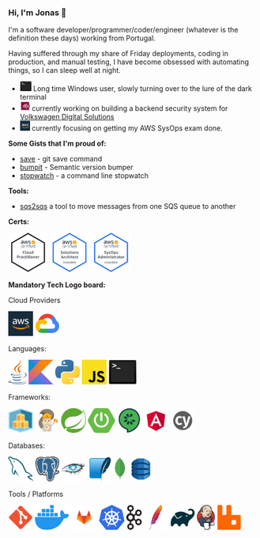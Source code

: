 ### Hi, I'm Jonas 👋

I'm a software developer/programmer/coder/engineer (whatever is the definition these days) working from Portugal.

Having suffered through my share of Friday deployments, coding in production, and manual testing, I have become obsessed with automating things, so I can sleep well at night.

- <img src="bash.png" height="20"/> Long time Windows user, slowly turning over to the lure of the dark terminal 
- <img src="vwds.jpeg" height="20"/> currently working on building a backend security system for [Volkswagen Digital Solutions](https://www.vwds.pt/)
- <img src="aws.png" height="20"/> currently focusing on getting my AWS SysOps exam done.

**Some Gists that I'm proud of:**

- [save](https://gist.github.com/jonasmcferreira/cd9de6504c1f55dd8829dc7e7d6d1269) - git save command
- [bumpit](https://gist.github.com/jonasmcferreira/6171bb0478096373ce17501dd6097452) - Semantic version bumper
- [stopwatch](https://gist.github.com/jonasmcferreira/0e3a53a028d1c44cd2ade4b337ae6807) - a command line stopwatch

**Tools:**

- [sqs2sqs](https://github.com/jonasmcferreira/sqs-2-sqs) a tool to move messages from one SQS queue to another

**Certs:**
 
<a href="https://www.credly.com/badges/b18cc58d-54d2-417b-8ebd-941f567c9091/public_url"><img src="aws-certified-cloud-practitioner.png" height="80"/></a>
<a href="https://www.credly.com/badges/b18cc58d-54d2-417b-8ebd-941f567c9091/public_url"><img src="aws-certified-solutions-architect-associate.png" height="80"/></a>
<a href="https://www.credly.com/badges/66e2bd9b-832e-4df1-a583-4d583399681d/public_url"><img src="aws-certified-sysops-administrator-associate.png" height="80"/></a>

**Mandatory Tech Logo board:**

Cloud Providers
<p>
<a href="https://duckduckgo.com/?q=!ducky+aws"><img src="aws.png" style="height:50px;" ></a>
<a href="https://duckduckgo.com/?q=!ducky+google"><img src="google.png" style="height:50px;" ></a>
</p>

Languages:
<p>
<a href="https://duckduckgo.com/?q=!ducky+java"><img src="java.png" style="height:50px;" ></a>
<a href="https://duckduckgo.com/?q=!ducky+kotlin"><img src="kotlin.png" style="height:50px;" ></a>
<a href="https://duckduckgo.com/?q=!ducky+python"><img src="python.png" style="height:50px;" ></a>
<a href="https://duckduckgo.com/?q=!ducky+javascript"><img src="javascript.png" style="height:50px;" ></a>
<a href="https://duckduckgo.com/?q=!ducky+bash"><img src="bash.png" style="height:50px;"></a>
</p>

Frameworks:

<p>
<a href="https://duckduckgo.com/?q=!ducky+aws+cdk"><img src="cdk.png" style="height:50px;" ></a>
<a href="https://duckduckgo.com/?q=!ducky+aws+sam"><img src="sam.png" style="height:50px;" ></a>
<a href="https://duckduckgo.com/?q=!ducky+spring"><img src="spring.png" style="height:50px;" ></a>
<a href="https://duckduckgo.com/?q=!ducky+spring-boot"><img src="spring-boot.png" style="height:50px;" ></a>
<a href="https://duckduckgo.com/?q=!ducky+cucumber"><img src="cucumber.png" style="height:50px;" ></a>
<a href="https://duckduckgo.com/?q=!ducky+angular"><img src="angular.png" style="height:50px;" ></a>
<a href="https://duckduckgo.com/?q=!ducky+cypress+io"><img src="cypress.png" style="height:50px;" ></a>
</p>

Databases:
<p>
<a href="https://duckduckgo.com/?q=!ducky+mysql"><img src="mysql.png" style="height:50px;" ></a>
<a href="https://duckduckgo.com/?q=!ducky+postgresql"><img src="postgresql.png" style="height:50px;" ></a>
<a href="https://duckduckgo.com/?q=!ducky+cassandra"><img src="cassandra.png" style="height:50px;" ></a>
<a href="https://duckduckgo.com/?q=!ducky+sqlite"><img src="sqlite.png" style="height:50px;" ></a>
<a href="https://duckduckgo.com/?q=!ducky+mongo"><img src="mongo.png" style="height:50px;" ></a>
<a href="https://duckduckgo.com/?q=!ducky+dynamodb"><img src="dynamodb.png" style="height:50px;" ></a>
</p>

Tools / Platforms
<p>
<a href="https://duckduckgo.com/?q=!ducky+git"><img src="git.png" style="height:50px;" ></a>
<a href="https://duckduckgo.com/?q=!ducky+docker"><img src="docker.png" style="height:50px;" ></a>
<a href="https://duckduckgo.com/?q=!ducky+gitlab"><img src="gitlab.png" style="height:50px;" ></a>
<a href="https://duckduckgo.com/?q=!ducky+kubernetes"><img src="kubernetes.png" style="height:50px;" ></a>
<a href="https://duckduckgo.com/?q=!ducky+kafka"><img src="kafka.png" style="height:50px;" ></a>
<a href="https://duckduckgo.com/?q=!ducky+maven"><img src="maven.png" style="height:50px;" ></a>
<a href="https://duckduckgo.com/?q=!ducky+gradle"><img src="gradle.png" style="height:50px;" ></a>
<a href="https://duckduckgo.com/?q=!ducky+jenkins"><img src="jenkins.png" style="height:50px;" ></a>
<a href="https://duckduckgo.com/?q=!ducky+rabbitmq"><img src="rabbitmq.png" style="height:50px;" ></a> 
</p>
